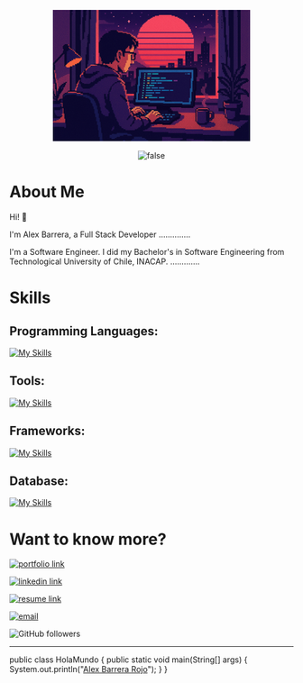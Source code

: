 <p align="center">
    <img src="https://github.com/AlexBarreraR/AlexBarreraR/blob/main/pixel_style.png" width="350px" alt="banner" />
</p>
<p align="center">
    <img title=false src="https://github-readme-stats.vercel.app/api?username=AlexBarreraR&show_icons=true&count_private=true&theme=dark"/>
</p>

# About Me
Hi! :wave: 

I'm Alex Barrera, a Full Stack Developer ..............

I'm a Software Engineer. I did my Bachelor's in Software Engineering from Technological University of Chile, INACAP. .............

# Skills
## Programming Languages:

[![My Skills](https://skillicons.dev/icons?i=java,kotlin,nodejs,linux,html,css,git&theme=dark)](https://skillicons.dev)


## Tools:

[![My Skills](https://skillicons.dev/icons?i=aws,gcp,firebase,vscode,idea,androidstudio,github&theme=dark)](https://skillicons.dev)


## Frameworks:

[![My Skills](https://skillicons.dev/icons?i=astro,tailwind,nodejs,react,android&theme=dark)](https://skillicons.dev)


## Database:

[![My Skills](https://skillicons.dev/icons?i=mysql&theme=dark)](https://skillicons.dev)




# Want to know more?

<!-- My Portfolio: [https://tanaytoshniwal.me](https://tanaytoshniwal.me) -->

[<img alt="portfolio link" src="https://img.shields.io/badge/My%20Portfolio-https%3A%2F%2Falexportfolio.com-brightgreen" />](https://) 

[<img alt="linkedin link" src="https://img.shields.io/badge/My%20Linkedin-https%3A%2F%2Flinkedin.com/in/AlexBarreraR-blue" />](https://www.linkedin.com/in/alex-ricardo-barrera-rojo-862142259) 

[<img alt="resume link" src="https://img.shields.io/badge/My%20CV-Download%20my%20Resume-red" />](https://github.com/AlexBarreraR/AlexBarreraR/blob/main/CV_General.pdf)

[<img alt="email" src="https://img.shields.io/badge/Email%20me-alex.r.b.r%40outlook.com-orange" />](mailto:alex.r.b.r@outlook.com) 

<img alt="GitHub followers" src="https://img.shields.io/github/followers/AlexBarreraR?label=Follow%20Me&style=social" />

-----

 public class HolaMundo {
    public static void main(String[] args) {
        System.out.println("[Alex Barrera Rojo](https://github.com/AlexBarreraR)");
    }
}
